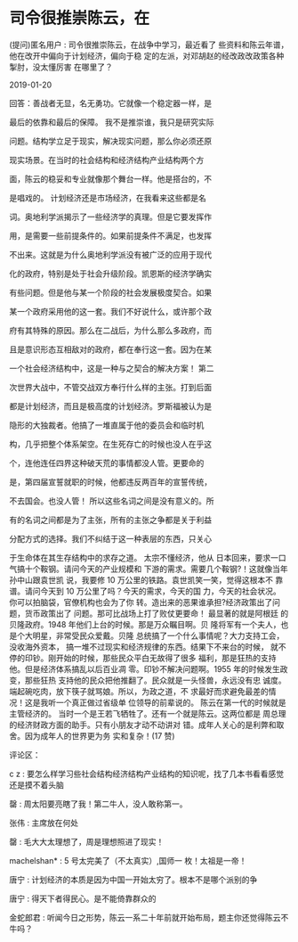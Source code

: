 # 司令很推崇陈云，在

(提问)匿名用户 : 司令很推崇陈云，在战争中学习，最近看了 些资料和陈云年谱，他在改开中偏向于计划经济，偏向于稳 定的左派，对邓胡赵的经改政改政策各种掣肘，没太懂厉害 在哪里了？

2019-01-20

回答：善战者无显，名无勇功。它就像一个稳定器一样，是

最后的依靠和最后的保障。 我不是推崇谁，我只是研究实际

问题。结构学立足于现实，解决现实问题，那么你必须还原

现实场景。在当时的社会结构和经济结构产业结构两个方

面，陈云的稳妥和专业就像那个舞台一样。他是搭台的，不

是唱戏的。 计划经济还是市场经济，在我看来这些都是名

词。奥地利学派揭示了一些经济学的真理。但是它要发挥作

用，是需要一些前提条件的。如果前提条件不满足，也发挥

不出来。这就是为什么奥地利学派没有被广泛的应用于现代

化的政府，特别是处于社会升级阶段。凯恩斯的经济学确实

有些问题。但是他与某一个阶段的社会发展极度契合。如果

某一个政府采用他的这一套。我们不好说什么，或许那个政

府有其特殊的原因。那么在二战后，为什么那么多政府，而

且是意识形态互相敌对的政府，都在奉行这一套。因为在某

一个社会经济结构中，这是一种与之契合的解决方案！ 第二

次世界大战中，不管交战双方奉行什么样的主张。打到后面

都是计划经济，而且是极高度的计划经济。罗斯福被认为是

隐形的大独裁者。他搞了一堆直属于他的委员会和临时机

构，几乎把整个体系架空。在生死存亡的时候也没人在乎这

个，连他连任四界这种破天荒的事情都没人管。更要命的

是，第四届宣誓就职的时候，他都违反两百年的宣誓传统，

不去国会。也没人管！ 所以这些名词之间是没有意义的。所

有的名词之间都是为了主张，所有的主张之争都是关于利益

分配方式的选择。我们不纠结于这一种表层的东西，只关心

于生命体在其生存结构中的求存之道。 太宗不懂经济，他从 日本回来，要求一口气搞十个鞍钢。请问今天的产业规模和 下游的需求。需要几个鞍钢?！这就像当年孙中山跟袁世凯 说，我要修 10 万公里的铁路。袁世凯笑一笑，觉得这根本不 靠谱。请问今天到 10 万公里了吗？今天的需求，今天的国 力，今天的社会状况。 你可以拍脑袋，官僚机构也会为了你 转。造出来的恶果谁承担?经济政策出了问题，货币政策出了 问题。那可比战场上打了败仗更要命！ 最显著的就是阿根廷 的贝隆政府。1948 年他们上台的时候。那是万众瞩目啊。贝 隆将军有一个夫人，也是个大明星，非常受民众爱戴。贝隆 总统搞了一个什么事情呢？大力支持工会，没收海外资本， 搞一堆不过现实和经济规律的东西。结果下不来台的时候， 就不停的印钞。刚开始的时候，那些民众平白无故得了很多 福利，那是狂热的支持他。但是经济体系搞乱以后百业凋 零。印钞不解决问题啊。1955 年的时候发生政变，那些狂热 支持他的民众把他推翻了。民众就是一头怪兽，永远没有忠 诚度。端起碗吃肉，放下筷子就骂娘。所以，为政之道，不 求最好而求避免最差的情况！这是我听一个真正做过省级单 位领导的前辈说的。 陈云在第一代的时候就是主管经济的。 当时一个是王若飞牺牲了。还有一个就是陈云。这两位都是 周总理的经济财政方面的助手。只有小朋友才动不动讲对 错。成年人关心的是利弊和取舍。因为成年人的世界更为务 实和复杂！(17 赞)

评论区：

c z : 要怎么样学习些社会结构经济结构产业结构的知识呢，找了几本书看看感觉还是摸不着头脑

罄 : 周太阳要亮瞎了我！第二牛人，没人敢称第一。

张伟 : 主席放在何处

罄 : 毛大大太理想了，周是理想照进了现实！

machelshan* : 5 号太完美了（不太真实）,国师一 枚！太祖是一帝！

唐宁 : 计划经济的本质是因为中国一开始太穷了。根本不是哪个派别的争

唐宁 : 得天下者得民心。是不能倚靠群众的

金蛇郎君 : 听闻今日之形势，陈云一系二十年前就开始布局，题主你还觉得陈云不牛吗？